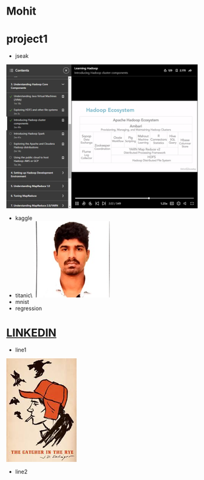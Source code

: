 # Mohit
# project1
+ jseak

![](https://github.com/mohitkkr/Mohit/blob/master/images/Screenshot%20(2).png)
+ kaggle
+ titanic\                         ![](0.jpg)
+ mnist
+ regression
# [LINKEDIN](https://www.linkedin.com/in/mohit-kaushik-115829160)
+ line1

![](hc.jpg)


+ line2
